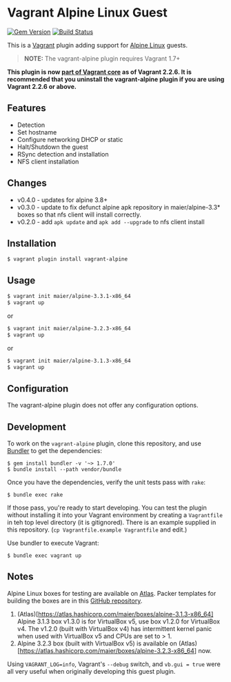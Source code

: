# Vagrant Alpine Linux Guest
[![Gem Version](https://badge.fury.io/rb/vagrant-alpine.svg)](http://badge.fury.io/rb/vagrant-alpine) [![Build Status](https://travis-ci.org/maier/vagrant-alpine.svg?branch=master)](https://travis-ci.org/maier/vagrant-alpine)

This is a [Vagrant](http://vagrantup.com/) plugin adding support for [Alpine Linux](http://alpinelinux.org) guests.

> **NOTE:** The vagrant-alpine plugin requires Vagrant 1.7+

**This plugin is now [part of Vagrant core](https://github.com/hashicorp/vagrant/pull/10975)
as of Vagrant 2.2.6.  It is recommended that you uninstall the vagrant-alpine
plugin if you are using Vagrant 2.2.6 or above.**

## Features

* Detection
* Set hostname
* Configure networking DHCP or static
* Halt/Shutdown the guest
* RSync detection and installation
* NFS client installation

## Changes

* v0.4.0 - updates for alpine 3.8+
* v0.3.0 - update to fix defunct alpine apk repository in maier/alpine-3.3* boxes so that nfs client will install correctly.
* v0.2.0 - add `apk update` and `apk add --upgrade` to nfs client install

## Installation

```
$ vagrant plugin install vagrant-alpine
```

## Usage

```sh
$ vagrant init maier/alpine-3.3.1-x86_64
$ vagrant up
```

or

```sh
$ vagrant init maier/alpine-3.2.3-x86_64
$ vagrant up
```

or

```sh
$ vagrant init maier/alpine-3.1.3-x86_64
$ vagrant up
```

## Configuration

The vagrant-alpine plugin does not offer any configuration options.


## Development

To work on the `vagrant-alpine` plugin, clone this repository, and use
[Bundler](http://gembundler.com) to get the dependencies:

```
$ gem install bundler -v '~> 1.7.0'
$ bundle install --path vendor/bundle
```

Once you have the dependencies, verify the unit tests pass with `rake`:

```
$ bundle exec rake
```

If those pass, you're ready to start developing. You can test
the plugin without installing it into your Vagrant environment
by creating a `Vagrantfile` in teh top level directory (it is gitignored).
There is an example supplied in this repository.
(`cp Vagrantfile.example Vagrantfile` and edit.)

Use bundler to execute Vagrant:
```
$ bundle exec vagrant up
```


## Notes

Alpine Linux boxes for testing are available on
[Atlas](https://atlas.hashicorp.com/maier/). Packer templates
for building the boxes are in this
[GitHub repository](https://github.com/maier/packer-templates/).

1. (Atlas)[https://atlas.hashicorp.com/maier/boxes/alpine-3.1.3-x86_64] Alpine 3.1.3 box v1.3.0 is for VirtualBox v5, use box v1.2.0 for VirtualBox v4. The v1.2.0 (built with VirtualBox v4) has intermittent kernel panic when used with VirtualBox v5 and CPUs are set to > 1.
2. Alpine 3.2.3 box (built with VirtualBox v5) is available on (Atlas)[https://atlas.hashicorp.com/maier/boxes/alpine-3.2.3-x86_64] now.

Using `VAGRANT_LOG=info`, Vagrant's `--debug` switch, and `vb.gui = true`
were all very useful when originally developing this guest plugin.
